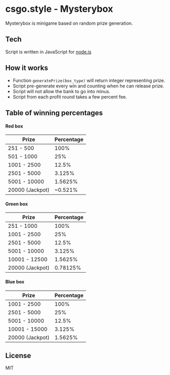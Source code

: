 # csgo.style - Mysterybox

Mysterybox is minigame based on random prize generation.

## Tech

Script is written in JavaScript for [node.js]

## How it works

- Function `generatePrize(box_type)` will return integer representing prize.
- Script pre-generate every win and counting when he can release prize. 
- Script will not allow the bank to go into minus.
- Script from each profit round takes a few percent fee.

## Table of winning percentages
#### Red box
| Prize | Percentage |
| ------ | ------ |
| 251  - 500 | 100% |
| 501 - 1000 | 25% |
| 1001 - 2500 | 12.5% |
| 2501 - 5000 | 3.125% |
| 5001 - 10000 | 1.5625% |
| 20000 (Jackpot) | ~0.521% |
#### Green box
| Prize | Percentage |
| ------ | ------ |
| 251  - 1000 | 100% |
| 1001 - 2500 | 25% |
| 2501 - 5000 | 12.5% |
| 5001 - 10000 | 3.125% |
| 10001 - 12500 | 1.5625% |
| 20000 (Jackpot) | 0.78125% |
#### Blue box
| Prize | Percentage |
| ------ | ------ |
| 1001  - 2500 | 100% |
| 2501 - 5000 | 25% |
| 5001 - 10000 | 12.5% |
| 10001 - 15000 | 3.125% |
| 20000 (Jackpot) | 1.5625% |

License
----

MIT

[node.js]: <http://nodejs.org>
